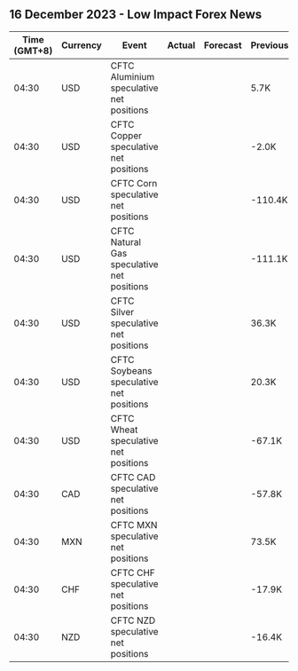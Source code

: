 ## 16 December 2023 - Low Impact Forex News

| Time (GMT+8) | Currency | Event | Actual | Forecast | Previous |
|------|----------|-------|--------|----------|----------|
| 04:30 | USD | CFTC Aluminium speculative net positions |  |  | 5.7K |
| 04:30 | USD | CFTC Copper speculative net positions |  |  | -2.0K |
| 04:30 | USD | CFTC Corn speculative net positions |  |  | -110.4K |
| 04:30 | USD | CFTC Natural Gas speculative net positions |  |  | -111.1K |
| 04:30 | USD | CFTC Silver speculative net positions |  |  | 36.3K |
| 04:30 | USD | CFTC Soybeans speculative net positions |  |  | 20.3K |
| 04:30 | USD | CFTC Wheat speculative net positions |  |  | -67.1K |
| 04:30 | CAD | CFTC CAD speculative net positions |  |  | -57.8K |
| 04:30 | MXN | CFTC MXN speculative net positions |  |  | 73.5K |
| 04:30 | CHF | CFTC CHF speculative net positions |  |  | -17.9K |
| 04:30 | NZD | CFTC NZD speculative net positions |  |  | -16.4K |

